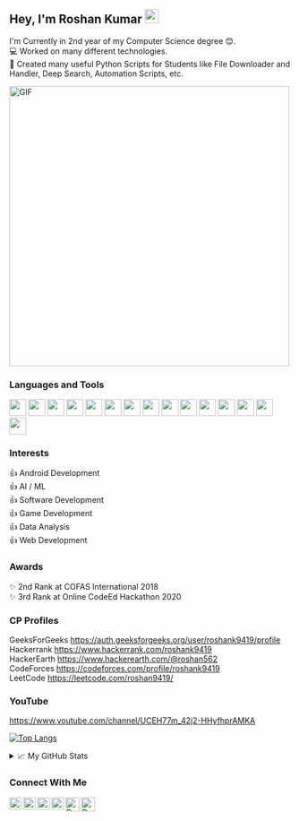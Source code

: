 ## Hey, I'm Roshan Kumar <img src="https://media.giphy.com/media/hvRJCLFzcasrR4ia7z/giphy.gif" width="25px">

I'm Currently in 2nd year of my Computer Science degree 😊.  
💻 Worked on many different technologies.  
📜 Created many useful Python Scripts for Students like File Downloader and Handler, Deep Search, Automation Scripts, etc.  

<img alt="GIF" src="https://github.com/roshan9419/roshan9419/blob/master/hadder.gif?raw=true" width="500"/>  

### Languages and Tools  

<code><img height="30" src="https://img.icons8.com/color/48/000000/c-plus-plus-logo.png"/></code>
<code><img height="30" src="https://img.icons8.com/color/48/000000/python.png"/></code>
<code><img height="30" src="https://img.icons8.com/color/48/000000/c-programming.png"/></code>
<code><img height="30" src="https://img.icons8.com/color/48/000000/kotlin.png"/></code>
<code><img height="30" src="https://img.icons8.com/color/48/000000/java-coffee-cup-logo.png"/></code>
<code><img height="30" src="https://img.icons8.com/color/48/000000/html-5.png"/></code>
<code><img height="30" src="https://img.icons8.com/color/48/000000/css3.png"/></code>
<code><img height="30" src="https://img.icons8.com/color/48/000000/javascript.png"/></code>
<code><img height="30" src="https://img.icons8.com/fluent/48/000000/android-os.png"/></code>
<code><img height="30" src="https://img.icons8.com/color/48/000000/firebase.png"/></code>
<code><img height="30" src="https://img.icons8.com/color/48/000000/flutter.png"/></code>
<code><img height="30" src="https://img.icons8.com/color/48/000000/oracle-logo.png"/></code>
<code><img height="30" src="https://img.icons8.com/fluent/48/000000/github.png"/></code>
<code><img height="30" src="https://img.icons8.com/ios-filled/50/000000/unity.png"/></code>
<code><img height="30" src="https://img.icons8.com/officel/16/000000/selenium-test-automation.png"/></code>  

### Interests
👍 Android Development  
👍 AI / ML  
👍 Software Development  
👍 Game Development  
👍 Data Analysis  
👍 Web Development    

### Awards
✨ 2nd Rank at COFAS International 2018  
✨ 3rd Rank at Online CodeEd Hackathon 2020  

### CP Profiles
 GeeksForGeeks  https://auth.geeksforgeeks.org/user/roshank9419/profile  
 Hackerrank     https://www.hackerrank.com/roshank9419  
 HackerEarth    https://www.hackerearth.com/@roshan562  
 CodeForces     https://codeforces.com/profile/roshank9419  
 LeetCode       https://leetcode.com/roshan9419/  
 
### YouTube
 https://www.youtube.com/channel/UCEH77m_42j2-HHyfhprAMKA  
 
 [![Top Langs](https://github-readme-stats.vercel.app/api/top-langs/?username=roshan9419&theme=merko)](https://github.com/roshan9419)

<details>
<summary>📈 My GitHub Stats</summary>

<p align="center"> <img src="https://github-readme-stats.vercel.app/api?username=roshan9419&show_icons=true&theme=gotham" alt="roshan9419" />

</details>

### Connect With Me
<a href="https://www.linkedin.com/in/roshan-kumar-a18b76179/" target="_blank">
  <img align="left" alt="Roshan's LinkdeIN" width="22px" src="https://img.icons8.com/fluent/48/000000/linkedin.png" />
</a>
<a href="https://twitter.com/RoshanK70963497/" target="_blank">
  <img align="left" alt="Roshan Kumar | Twitter" width="22px" src="https://img.icons8.com/color/48/000000/twitter--v2.png" />
</a>
<a href="https://t.me/roshank9419/" target="_blank">
  <img align="left" alt="Roshan's Telegram" width="22px" src="https://img.icons8.com/color/48/000000/telegram-app--v4.png" />
</a>
<a href="https://www.instagram.com/roshank9419/" target="_blank">
  <img align="left" alt="Roshan's Instagram" width="22px" src="https://img.icons8.com/fluent/48/000000/instagram-new.png" />
</a>
<a href="roshank9419@gmail.com" target="_blank">
  <img align="left" alt="Roshan's Email" width="25px" src="https://img.icons8.com/fluent/48/000000/gmail--v2.png" />
</a>
<a href="https://dev.to/roshan9419" target="_blank">
  <img src="https://d2fltix0v2e0sb.cloudfront.net/dev-badge.svg" alt="Roshan Kumar's DEV Profile" width="25px">
</a>
